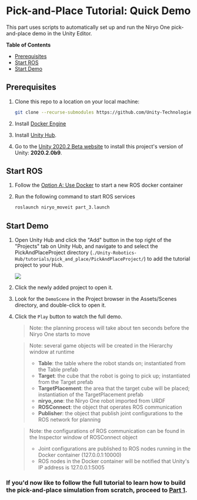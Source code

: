 # Pick-and-Place Tutorial: Quick Demo

This part uses scripts to automatically set up and run the Niryo One pick-and-place demo in the Unity Editor.

**Table of Contents**
  - [Prerequisites](#prerequisites)
  - [Start ROS](#start-ros)
  - [Start Demo](#start-demo)

## Prerequisites

1. Clone this repo to a location on your local machine:
    ```bash
    git clone --recurse-submodules https://github.com/Unity-Technologies/Unity-Robotics-Hub.git
    ```

1. Install [Docker Engine](https://docs.docker.com/engine/install/)

1. Install [Unity Hub](https://unity3d.com/get-unity/download).

1. Go to the [Unity 2020.2 Beta website](https://unity3d.com/unity/beta/2020.2.0b9) to install this project's version of Unity: **2020.2.0b9**. 

## Start ROS

1. Follow the [Option A: Use Docker](0_ros_setup.md#option-a-use-docker) to start a new ROS docker container

2. Run the following command to start ROS services

    ```bash
    roslaunch niryo_moveit part_3.launch
    ```


## Start Demo

1. Open Unity Hub and click the "Add" button in the top right of the "Projects" tab on Unity Hub, and navigate to and select the PickAndPlaceProject directory (`./Unity-Robotics-Hub/tutorials/pick_and_place/PickAndPlaceProject/`) to add the tutorial project to your Hub.

   ![](img/hub_addproject.png)

1. Click the newly added project to open it.

1. Look for the `DemoScene` in the Project browser in the Assets/Scenes directory, and double-click to open it.

1. Click the `Play` button to watch the full demo.
	> Note: the planning process will take about ten seconds before the Niryo One starts to move 

    > Note: several game objects will be created in the Hierarchy window at runtime
	>
	> * **Table**: the table where the robot stands on; instantiated from the Table prefab
	> * **Target**: the cube that the robot is going to pick up; instantiated from the Target prefab
	> * **TargetPlacement**: the area that the target cube will be placed; instantiation of the TargetPlacement prefab
	> * **niryo_one**: the Niryo One robot imported from URDF
	> * **ROSConnect**: the object that operates ROS communication
	> * **Publisher**: the object that publish joint configurations to the ROS network for planning 
	
    > Note: the configurations of ROS communication can be found in the Inspector window of ROSConnect object
	>
	> * Joint configurations are published to ROS nodes running in the Docker container (127.0.0.1:10000)
	> * ROS nodes in the Docker container will be notified that Unity's IP address is 127.0.0.1:5005
	
### If you'd now like to follow the full tutorial to learn how to build the pick-and-place simulation from scratch, proceed to [Part 1](1_urdf.md).
